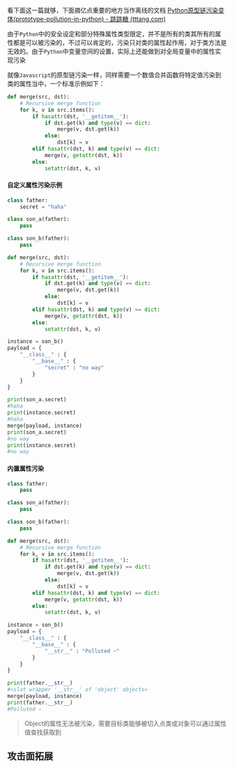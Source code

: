 看下面这一篇就够，下面摘亿点重要的地方当作离线的文档
[Python原型链污染变体(prototype-pollution-in-python) - 跳跳糖 (tttang.com)](https://tttang.com/archive/1876/)

由于`Python`中的安全设定和部分特殊属性类型限定，并不是所有的类其所有的属性都是可以被污染的，不过可以肯定的，污染只对类的属性起作用，对于类方法是无效的。由于`Python`中变量空间的设置，实际上还能做到对全局变量中的属性实现污染

就像`Javascript`的原型链污染一样，同样需要一个数值合并函数将特定值污染到类的属性当中，一个标准示例如下：
```python
def merge(src, dst):
    # Recursive merge function
    for k, v in src.items():
        if hasattr(dst, '__getitem__'):
            if dst.get(k) and type(v) == dict:
                merge(v, dst.get(k))
            else:
                dst[k] = v
        elif hasattr(dst, k) and type(v) == dict:
            merge(v, getattr(dst, k))
        else:
            setattr(dst, k, v)
```

#### 自定义属性污染示例

```python
class father:
    secret = "haha"

class son_a(father):
    pass

class son_b(father):
    pass

def merge(src, dst):
    # Recursive merge function
    for k, v in src.items():
        if hasattr(dst, '__getitem__'):
            if dst.get(k) and type(v) == dict:
                merge(v, dst.get(k))
            else:
                dst[k] = v
        elif hasattr(dst, k) and type(v) == dict:
            merge(v, getattr(dst, k))
        else:
            setattr(dst, k, v)

instance = son_b()
payload = {
    "__class__" : {
        "__base__" : {
            "secret" : "no way"
        }
    }
}

print(son_a.secret)
#haha
print(instance.secret)
#haha
merge(payload, instance)
print(son_a.secret)
#no way
print(instance.secret)
#no way
```

#### 内置属性污染

```python
class father:
    pass

class son_a(father):
    pass

class son_b(father):
    pass

def merge(src, dst):
    # Recursive merge function
    for k, v in src.items():
        if hasattr(dst, '__getitem__'):
            if dst.get(k) and type(v) == dict:
                merge(v, dst.get(k))
            else:
                dst[k] = v
        elif hasattr(dst, k) and type(v) == dict:
            merge(v, getattr(dst, k))
        else:
            setattr(dst, k, v)

instance = son_b()
payload = {
    "__class__" : {
        "__base__" : {
            "__str__" : "Polluted ~"
        }
    }
}

print(father.__str__)
#<slot wrapper '__str__' of 'object' objects>
merge(payload, instance)
print(father.__str__)
#Polluted ~
```

>Object的属性无法被污染，需要目标类能够被切入点类或对象可以通过属性值查找获取到

## 攻击面拓展
